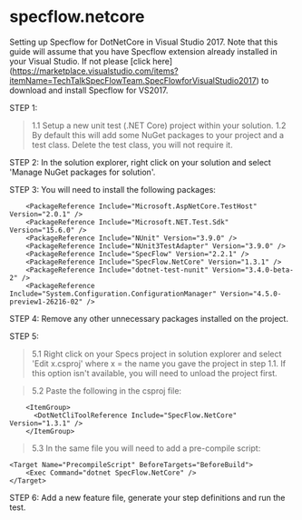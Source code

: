 # specflow.netcore
Setting up Specflow for DotNetCore in Visual Studio 2017.
Note that this guide will assume that you have Specflow extension already installed in your Visual Studio. If not please [click here] (https://marketplace.visualstudio.com/items?itemName=TechTalkSpecFlowTeam.SpecFlowforVisualStudio2017) to download and install Specflow for VS2017.

STEP 1: 
> 1.1 Setup a new unit test (.NET Core) project within your solution.
> 1.2 By default this will add some NuGet packages to your project and a test class.
Delete the test class, you will not require it.

STEP 2:
In the solution explorer, right click on your solution and select 'Manage NuGet packages for solution'.

STEP 3: 
You will need to install the following packages:
```
    <PackageReference Include="Microsoft.AspNetCore.TestHost" Version="2.0.1" />
    <PackageReference Include="Microsoft.NET.Test.Sdk" Version="15.6.0" />
    <PackageReference Include="NUnit" Version="3.9.0" />
    <PackageReference Include="NUnit3TestAdapter" Version="3.9.0" />
    <PackageReference Include="SpecFlow" Version="2.2.1" />
    <PackageReference Include="SpecFlow.NetCore" Version="1.3.1" />
    <PackageReference Include="dotnet-test-nunit" Version="3.4.0-beta-2" />
    <PackageReference Include="System.Configuration.ConfigurationManager" Version="4.5.0-preview1-26216-02" />
```

STEP 4: 
Remove any other unnecessary packages installed on the project.

STEP 5: 
> 5.1 Right click on your Specs project in solution explorer and select 'Edit x.csproj' where x = the name you gave the project in step 1.1. If this option isn't available, you will need to unload the project first.

> 5.2 Paste the following in the csproj file:
```
	<ItemGroup>
	  <DotNetCliToolReference Include="SpecFlow.NetCore" Version="1.3.1" />
	</ItemGroup>
```
> 5.3 In the same file you will need to add a pre-compile script: 
```	
<Target Name="PrecompileScript" BeforeTargets="BeforeBuild">
	<Exec Command="dotnet SpecFlow.NetCore" />
</Target>
```	

STEP 6: 
Add a new feature file, generate your step definitions and run the test.



